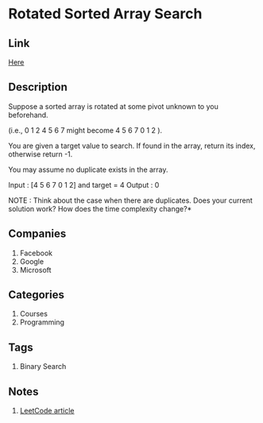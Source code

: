 # Rotated Sorted Array Search

## Link

[Here](https://www.interviewbit.com/problems/rotated-sorted-array-search/)

## Description

Suppose a sorted array is rotated at some pivot unknown to you beforehand.

(i.e., 0 1 2 4 5 6 7  might become 4 5 6 7 0 1 2 ).

You are given a target value to search. If found in the array, return its index, otherwise return -1.

You may assume no duplicate exists in the array.

Input : [4 5 6 7 0 1 2] and target = 4
Output : 0

NOTE : Think about the case when there are duplicates. Does your current solution work? How does the time complexity change?*

## Companies

1. Facebook
1. Google
1. Microsoft

## Categories

1. Courses
1. Programming

## Tags

1. Binary Search

## Notes

1. [LeetCode article](https://articles.leetcode.com/searching-element-in-rotated-array/)